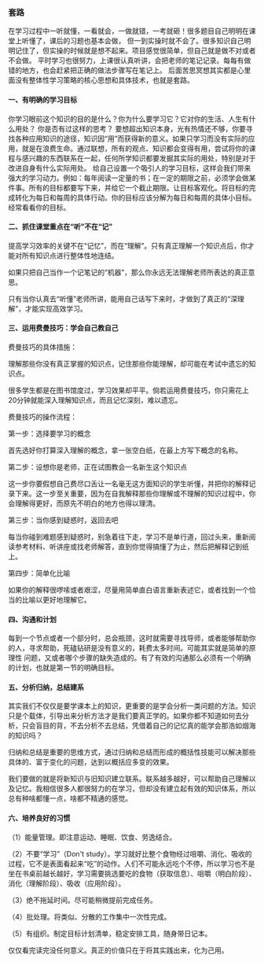 ### 套路
在学习过程中一听就懂，一看就会，一做就错，一考就砸！很多题目自己明明在课堂上听懂了，课后的习题也基本会做，
但一到实操时就不会了。很多知识自己明明记住了，但实操的时候就是想不起来。项目感觉很简单，但自己就是做不对或者不会做。
平时学习也很努力，上课很认真听讲，会把老师的笔记记录。每每有做错的地方，也会赶紧把正确的做法步骤写在笔记上。
后面苦思冥想其实都是心里面没有整体性学习策略的核心思想和具体技术，也就是套路。

#### 一、有明确的学习目标

你学习眼前这个知识的目的是什么？你为什么要学习它？它对你的生活、人生有什么用处？
你是否有过这样的思考？
要想超出知识本身，光有热情还不够，你要寻找各种应用知识的途径，知识因“用”而获得新的意义。如果只学习而没有实际的应用，就是在浪费生命。通过联想，所有的观点、知识都会变得有用，尝试将你的课程与感兴趣的东西联系在一起，任何所学知识都要发掘其实际的用处，特别是对于改进自身有什么实际用处。
给自己设置一个吸引人的学习目标，这样会我们带来强大的学习动力。例如：每年阅读一定量的书；在一定的期限之前，必须学会做某件事。所有的目标都要写下来，并给它一个截止期限。让目标客观化。将目标的完成转化为每日和每周的具体行动。你的目标应该分解为每日和每周的具体小目标。经常看看你的目标。

#### 二、抓住课堂重点在“听”不在“记”

提高学习效率的关键不在“记忆”，而在“理解”。只有真正理解一个知识点后，你才能对所有知识点进行整体性地连结。

如果只把自己当作一个记笔记的“机器”，那么你永远无法理解老师所表达的真正意思。

只有当你认真去“听懂”老师所讲，能用自己话写下来时，才做到了真正的“深理解”，才能实现高效学习。

#### 三、运用费曼技巧：学会自己教自己

费曼技巧的具体措施：

理解那些你没有真正掌握的知识点，记住那些你能理解，却可能在考试中遗忘的知识点。

很多学生都是在图书馆度过，学习效果却平平。倘若运用费曼技巧，你只需花上20分钟就能深入理解知识点，而且记忆深刻，难以遗忘。

费曼技巧的操作流程：

第一步：选择要学习的概念

首先选好你打算深入理解的概念，拿一张空白纸，在最上方写下概念的名称。

第二步：设想你是老师，正在试图教会一名新生这个知识点

这一步你要假想自己费尽口舌让一名毫无这方面知识的学生听懂，并把你的解释记录下来。这一步至关重要，因为在自我解释那些你理解或不理解的知识过程中，你会理解得更好，而原先不明白的地方也得以理清。

第三步：当你感到疑惑时，返回去吧

每当你碰到难题感到疑惑时，别急着往下走，学习不是单行道，回过头来，重新阅读参考材料、听讲座或找老师解答，直到你觉得搞懂了为止，然后把解释记到纸上。

第四步：简单化比喻

如果你的解释很啰嗦或者艰涩，尽量用简单直白语言重新表述它，或者找到一个恰当的比喻以更好地理解它。

#### 四、沟通和计划
每到一个节点或者一个部分时，总会瓶颈，这时就需要寻找导师，或者能够帮助你的人，寻求帮助，死磕钻研是没有意义的，耗费太多时间。可能其实就是简单的原理性
问题，又或者哪个步骤的缺失造成的。有了有效的沟通那么必须有一个明确的计划，也就是第一节的明确目标。

#### 五、分析归纳，总结建系

其实我们不仅仅是要学课本上的知识，更重要的是学会分析一类问题的方法。知识只是个载体，引导出来分析方法才是我们要真正学的。如果你都不知道如何去分析，只会盲目的背，不去分析不去总结，凭借着自己的记忆真的能学会那浩如烟海的知识吗？

归纳和总结是重要的思维方式，通过归纳和总结而形成的概括性技能可以解决那些具体的、富于变化的问题，达到以概括应多变的效果。

我们要做的就是将新知识与旧知识建立联系。联系越多越好，可以帮助自己理解以及记忆。我相信很多人都很努力的在学习，但却没有建立起有效的知识体系，所以总有种啥都懂一点，啥都不精通的感觉。

#### 六、培养良好的习惯

（1）能量管理。即注意运动、睡眠、饮食、劳逸结合。

（2）不要“学习”（Don't study）。学习就好比整个食物经过咀嚼、消化、吸收的过程，它不是表面看起来“吃”的动作。人们不可能永远吃个不停，所以学习也不是坐在书桌前越长越好，学习需要挑选要吃的食物（获取信息）、咀嚼（明白阶段）、消化（理解阶段）、吸收（应用阶段）。

（3）绝不拖延时间。尽可能稍微提前完成任务。

（4）批处理。将类似、分散的工作集中一次性完成。

（5）有组织。制定目标计划清单，稳定安排工具，随身带日记本。

仅仅看完读完没任何意义。真正的价值只在于将其实践出来，化为己用。
